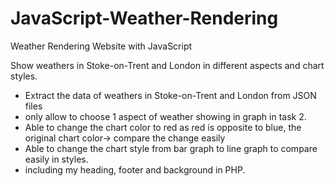 # JavaScript-Weather-Rendering
Weather Rendering Website with JavaScript 

Show weathers in Stoke-on-Trent and London in different aspects and chart styles.

- Extract the data of weathers in Stoke-on-Trent and London from JSON files
- only allow to choose 1 aspect of weather showing in graph in task 2.
- Able to change the chart color to red as red is opposite to blue, the original chart color-> compare the change easily
- Able to change the chart style from bar graph to line graph to compare easily in styles.
- including my heading, footer and background in PHP.
